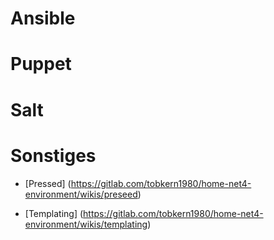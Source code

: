 Ansible
======

Puppet
======

Salt
===


Sonstiges
========

* [Pressed] (https://gitlab.com/tobkern1980/home-net4-environment/wikis/preseed)

* [Templating] (https://gitlab.com/tobkern1980/home-net4-environment/wikis/templating)

